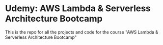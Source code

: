 # Udemy: AWS Lambda & Serverless Architecture Bootcamp

This is the repo for all the projects and code for the course "AWS Lambda & Serverless Architecture Bootcamp"
